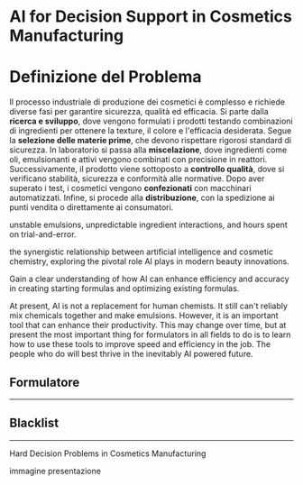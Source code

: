 
# AI for Decision Support in Cosmetics Manufacturing
# Definizione del Problema
Il processo industriale di produzione dei cosmetici è complesso e richiede diverse fasi per garantire sicurezza, qualità ed efficacia. Si parte dalla **ricerca e sviluppo**, dove vengono formulati i prodotti testando combinazioni di ingredienti per ottenere la texture, il colore e l'efficacia desiderata. Segue la **selezione delle materie prime**, che devono rispettare rigorosi standard di sicurezza. In laboratorio si passa alla **miscelazione**, dove ingredienti come oli, emulsionanti e attivi vengono combinati con precisione in reattori. Successivamente, il prodotto viene sottoposto a **controllo qualità**, dove si verificano stabilità, sicurezza e conformità alle normative. Dopo aver superato i test, i cosmetici vengono **confezionati** con macchinari automatizzati. Infine, si procede alla **distribuzione**, con la spedizione ai punti vendita o direttamente ai consumatori.

unstable emulsions, unpredictable ingredient interactions, and hours spent on trial-and-error.

the synergistic relationship between artificial intelligence and cosmetic chemistry, exploring the pivotal role AI plays in modern beauty innovations.

Gain a clear understanding of how AI can enhance efficiency and accuracy in creating starting formulas and optimizing existing formulas.

At present, AI is not a replacement for human chemists. It still can't reliably mix chemicals together and make emulsions. However, it is an important tool that can enhance their productivity. This may change over time, but at present the most important thing for formulators in all fields to do is to learn how to use these tools to improve speed and efficiency in the job. The people who do will best thrive in the inevitably AI powered future.

## Formulatore

----

## Blacklist


-----

Hard Decision Problems in Cosmetics Manufacturing

immagine presentazione

